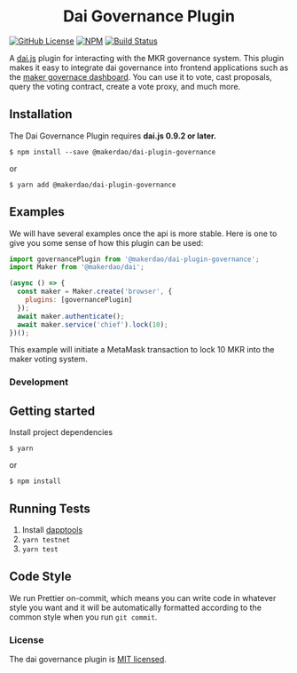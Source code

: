 <h1 align="center">
Dai Governance Plugin
</h1>

[![GitHub License][license]][license-url]
[![NPM][npm]][npm-url]
[![Build Status][build]][build-url]

A [dai.js](https://github.com/makerdao/dai.js) plugin for interacting with the MKR governance system. This plugin makes it easy to integrate dai governance into frontend applications such as the [maker governace dashboard](https://vote.makerdao.com/). You can use it to vote, cast proposals, query the voting contract, create a vote proxy, and much more.

## Installation

The Dai Governance Plugin requires **dai.js 0.9.2 or later.**

```
$ npm install --save @makerdao/dai-plugin-governance
```

or

```
$ yarn add @makerdao/dai-plugin-governance
```

## Examples

We will have several examples once the api is more stable. Here is one to give you some sense of how this plugin can be used:

```js
import governancePlugin from '@makerdao/dai-plugin-governance';
import Maker from '@makerdao/dai';

(async () => {
  const maker = Maker.create('browser', {
    plugins: [governancePlugin]
  });
  await maker.authenticate();
  await maker.service('chief').lock(10);
})();
```

This example will initiate a MetaMask transaction to lock 10 MKR into the maker voting system.

### Development

## Getting started

Install project dependencies

```
$ yarn
```

or

```
$ npm install
```

## Running Tests

1.  Install [dapptools](https://dapp.tools/)
1.  `yarn testnet`
1.  `yarn test`

## Code Style

We run Prettier on-commit, which means you can write code in whatever style you want and it will be automatically formatted according to the common style when you run `git commit`.

### License

The dai governance plugin is [MIT licensed](./LICENSE).

[npm]: https://img.shields.io/npm/v/@makerdao/dai-plugin-governance.svg?style=flat
[npm-url]: https://www.npmjs.com/package/@makerdao/dai-plugin-governance

[license]: https://img.shields.io/badge/license-MIT-blue.svg
[license-url]: https://github.com/makerdao/dai-plugin-governance/blob/master/LICENSE

[build]: https://travis-ci.com/makerdao/dai-plugin-governance.svg?token=7qKLu97qQDDMKfaxt318&branch=master
[build-url]: https://travis-ci.com/makerdao/dai-plugin-governance
